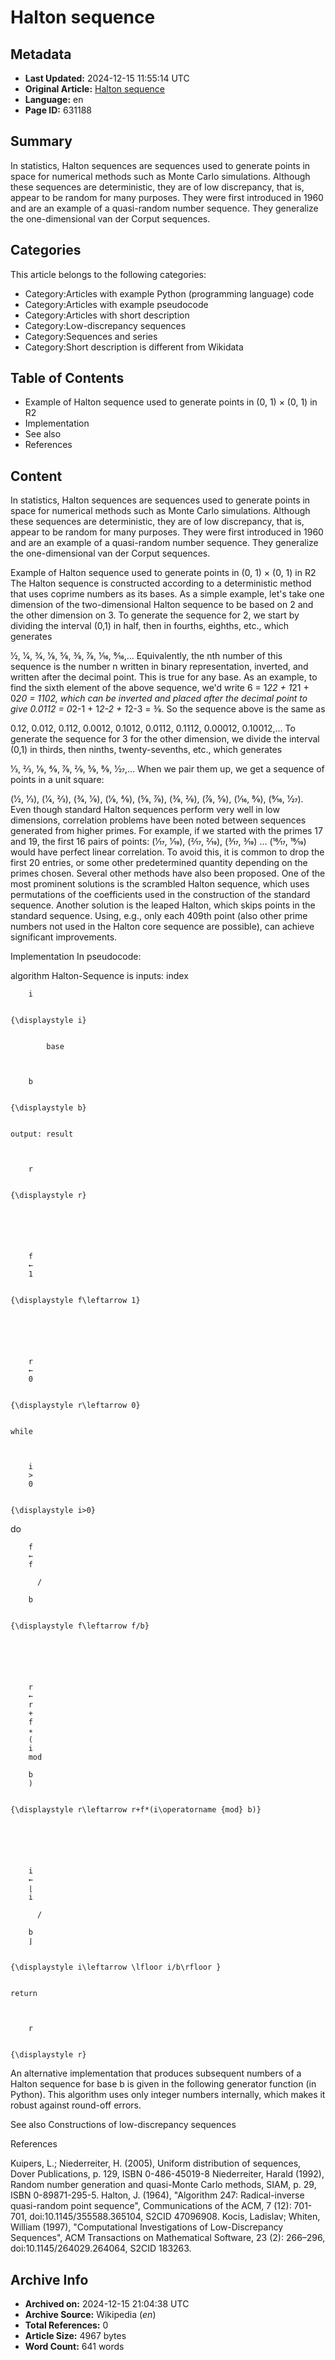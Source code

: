 # Halton sequence

## Metadata
- **Last Updated:** 2024-12-15 11:55:14 UTC
- **Original Article:** [Halton sequence](https://en.wikipedia.org/wiki/Halton_sequence)
- **Language:** en
- **Page ID:** 631188

## Summary
In statistics, Halton sequences are  sequences used to generate points in space for numerical methods such as Monte Carlo simulations.  Although these sequences are deterministic, they are of low discrepancy, that is, appear to be random for many purposes. They were first introduced in 1960 and are an example of a quasi-random number sequence.  They generalize the one-dimensional van der Corput sequences.

## Categories
This article belongs to the following categories:

- Category:Articles with example Python (programming language) code
- Category:Articles with example pseudocode
- Category:Articles with short description
- Category:Low-discrepancy sequences
- Category:Sequences and series
- Category:Short description is different from Wikidata

## Table of Contents

- Example of Halton sequence used to generate points in (0, 1) × (0, 1) in R2
- Implementation
- See also
- References

## Content

In statistics, Halton sequences are  sequences used to generate points in space for numerical methods such as Monte Carlo simulations.  Although these sequences are deterministic, they are of low discrepancy, that is, appear to be random for many purposes. They were first introduced in 1960 and are an example of a quasi-random number sequence.  They generalize the one-dimensional van der Corput sequences.

Example of Halton sequence used to generate points in (0, 1) × (0, 1) in R2
The Halton sequence is constructed according to a deterministic method that uses coprime numbers as its bases. As a simple example, let's take one dimension of the two-dimensional Halton sequence to be based on 2 and the other dimension on 3.  To generate the sequence for 2, we start by dividing the interval (0,1) in half, then in fourths, eighths, etc., which generates

1⁄2,
1⁄4, 3⁄4,
1⁄8, 5⁄8, 3⁄8, 7⁄8,
1⁄16, 9⁄16,...
Equivalently, the nth number of this sequence is the number n written in binary representation, inverted, and written after the decimal point. This is true for any base. As an example, to find the sixth element of the above sequence, we'd write 6 = 1*22 + 1*21 + 0*20 = 1102, which can be inverted and placed after the decimal point to give 0.0112 = 0*2-1 + 1*2-2 + 1*2-3 = 3⁄8. So the sequence above is the same as

0.12, 0.012, 0.112, 0.0012, 0.1012, 0.0112, 0.1112, 0.00012, 0.10012,...
To generate the sequence for 3 for the other dimension, we divide the interval (0,1) in thirds, then ninths, twenty-sevenths, etc., which generates

1⁄3, 2⁄3, 1⁄9, 4⁄9, 7⁄9, 2⁄9, 5⁄9, 8⁄9, 1⁄27,...
When we pair them up, we get a sequence of points in a unit square:

(1⁄2, 1⁄3), (1⁄4, 2⁄3), (3⁄4, 1⁄9), (1⁄8, 4⁄9), (5⁄8, 7⁄9), (3⁄8, 2⁄9), (7⁄8, 5⁄9), (1⁄16, 8⁄9), (9⁄16, 1⁄27).
Even though standard Halton sequences perform very well in low dimensions, correlation problems have been noted between sequences generated from higher primes.  For example, if we started with the primes 17 and 19, the first 16 pairs of points: (1⁄17, 1⁄19), (2⁄17, 2⁄19), (3⁄17, 3⁄19) ... (16⁄17, 16⁄19) would have perfect linear correlation. To avoid this, it is common to drop the first 20 entries, or some other predetermined quantity depending on the primes chosen. Several other methods have also been proposed. One of the most prominent solutions is the scrambled Halton sequence, which uses permutations of the coefficients used in the construction of the standard sequence. Another solution is the leaped Halton, which skips points in the standard sequence. Using, e.g., only each 409th point (also other prime numbers not used in the Halton core sequence are possible), can achieve significant improvements.

Implementation
In pseudocode:

algorithm Halton-Sequence is
    inputs: index 
  
    
      
        i
      
    
    {\displaystyle i}
  

            base 
  
    
      
        b
      
    
    {\displaystyle b}
  

    output: result 
  
    
      
        r
      
    
    {\displaystyle r}
  

    
  
    
      
        f
        ←
        1
      
    
    {\displaystyle f\leftarrow 1}
  

    
  
    
      
        r
        ←
        0
      
    
    {\displaystyle r\leftarrow 0}
  

    while 
  
    
      
        i
        >
        0
      
    
    {\displaystyle i>0}
  
 do
        
  
    
      
        f
        ←
        f
        
          /
        
        b
      
    
    {\displaystyle f\leftarrow f/b}
  

        
  
    
      
        r
        ←
        r
        +
        f
        ∗
        (
        i
        mod
        ⁡
        b
        )
      
    
    {\displaystyle r\leftarrow r+f*(i\operatorname {mod} b)}
  

        
  
    
      
        i
        ←
        ⌊
        i
        
          /
        
        b
        ⌋
      
    
    {\displaystyle i\leftarrow \lfloor i/b\rfloor }
  

    return 
  
    
      
        r
      
    
    {\displaystyle r}
  

An alternative implementation that produces subsequent numbers of a Halton sequence for base b is given in the following generator function (in Python). This algorithm uses only integer numbers internally, which makes it robust against round-off errors.

See also
Constructions of low-discrepancy sequences

References

Kuipers, L.; Niederreiter, H. (2005), Uniform distribution of sequences, Dover Publications, p. 129, ISBN 0-486-45019-8
Niederreiter, Harald (1992), Random number generation and quasi-Monte Carlo methods, SIAM, p. 29, ISBN 0-89871-295-5.
Halton, J. (1964), "Algorithm 247: Radical-inverse quasi-random point sequence", Communications of the ACM, 7 (12): 701-701, doi:10.1145/355588.365104, S2CID 47096908.
Kocis, Ladislav; Whiten, William (1997), "Computational Investigations of Low-Discrepancy Sequences", ACM Transactions on Mathematical Software, 23 (2): 266–296, doi:10.1145/264029.264064, S2CID 183263.

## Archive Info
- **Archived on:** 2024-12-15 21:04:38 UTC
- **Archive Source:** Wikipedia (_en_)
- **Total References:** 0
- **Article Size:** 4967 bytes
- **Word Count:** 641 words
